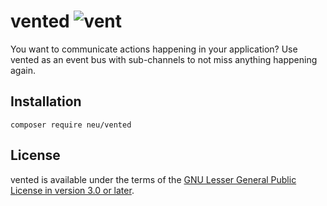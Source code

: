 # vented ![vent](https://static.wikia.nocookie.net/among-us-wiki/images/d/db/Vent.png/revision/latest/top-crop/width/360/height/360?cb=20200915213612)
You want to communicate actions happening in your application?
Use vented as an event bus with sub-channels to not miss anything happening again.

## Installation
`composer require neu/vented`

## License
vented is available under the terms of the [GNU Lesser General Public License in version 3.0 or later](./LICENSE).
